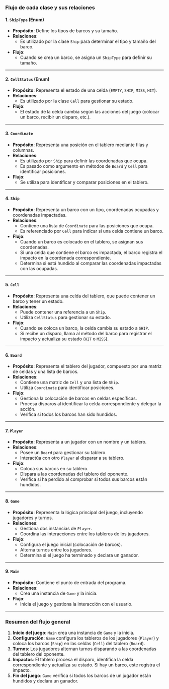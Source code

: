 ### Flujo de cada clase y sus relaciones

#### **1. `ShipType` (Enum)**
- **Propósito**: Define los tipos de barcos y su tamaño.
- **Relaciones**:
  - Es utilizado por la clase `Ship` para determinar el tipo y tamaño del barco.
- **Flujo**:
  - Cuando se crea un barco, se asigna un `ShipType` para definir su tamaño.

---

#### **2. `CellStatus` (Enum)**
- **Propósito**: Representa el estado de una celda (`EMPTY`, `SHIP`, `MISS`, `HIT`).
- **Relaciones**:
  - Es utilizado por la clase `Cell` para gestionar su estado.
- **Flujo**:
  - El estado de la celda cambia según las acciones del juego (colocar un barco, recibir un disparo, etc.).

---

#### **3. `Coordinate`**
- **Propósito**: Representa una posición en el tablero mediante filas y columnas.
- **Relaciones**:
  - Es utilizado por `Ship` para definir las coordenadas que ocupa.
  - Es pasado como argumento en métodos de `Board` y `Cell` para identificar posiciones.
- **Flujo**:
  - Se utiliza para identificar y comparar posiciones en el tablero.

---

#### **4. `Ship`**
- **Propósito**: Representa un barco con un tipo, coordenadas ocupadas y coordenadas impactadas.
- **Relaciones**:
  - Contiene una lista de `Coordinate` para las posiciones que ocupa.
  - Es referenciado por `Cell` para indicar si una celda contiene un barco.
- **Flujo**:
  - Cuando un barco es colocado en el tablero, se asignan sus coordenadas.
  - Si una celda que contiene el barco es impactada, el barco registra el impacto en la coordenada correspondiente.
  - Determina si está hundido al comparar las coordenadas impactadas con las ocupadas.

---

#### **5. `Cell`**
- **Propósito**: Representa una celda del tablero, que puede contener un barco y tener un estado.
- **Relaciones**:
  - Puede contener una referencia a un `Ship`.
  - Utiliza `CellStatus` para gestionar su estado.
- **Flujo**:
  - Cuando se coloca un barco, la celda cambia su estado a `SHIP`.
  - Si recibe un disparo, llama al método del barco para registrar el impacto y actualiza su estado (`HIT` o `MISS`).

---

#### **6. `Board`**
- **Propósito**: Representa el tablero del jugador, compuesto por una matriz de celdas y una lista de barcos.
- **Relaciones**:
  - Contiene una matriz de `Cell` y una lista de `Ship`.
  - Utiliza `Coordinate` para identificar posiciones.
- **Flujo**:
  - Gestiona la colocación de barcos en celdas específicas.
  - Procesa disparos al identificar la celda correspondiente y delegar la acción.
  - Verifica si todos los barcos han sido hundidos.

---

#### **7. `Player`**
- **Propósito**: Representa a un jugador con un nombre y un tablero.
- **Relaciones**:
  - Posee un `Board` para gestionar su tablero.
  - Interactúa con otro `Player` al disparar a su tablero.
- **Flujo**:
  - Coloca sus barcos en su tablero.
  - Dispara a las coordenadas del tablero del oponente.
  - Verifica si ha perdido al comprobar si todos sus barcos están hundidos.

---

#### **8. `Game`**
- **Propósito**: Representa la lógica principal del juego, incluyendo jugadores y turnos.
- **Relaciones**:
  - Gestiona dos instancias de `Player`.
  - Coordina las interacciones entre los tableros de los jugadores.
- **Flujo**:
  - Configura el juego inicial (colocación de barcos).
  - Alterna turnos entre los jugadores.
  - Determina si el juego ha terminado y declara un ganador.

---

#### **9. `Main`**
- **Propósito**: Contiene el punto de entrada del programa.
- **Relaciones**:
  - Crea una instancia de `Game` y la inicia.
- **Flujo**:
  - Inicia el juego y gestiona la interacción con el usuario.

---

### Resumen del flujo general
1. **Inicio del juego**: `Main` crea una instancia de `Game` y la inicia.
2. **Configuración**: `Game` configura los tableros de los jugadores (`Player`) y coloca los barcos (`Ship`) en las celdas (`Cell`) del tablero (`Board`).
3. **Turnos**: Los jugadores alternan turnos disparando a las coordenadas del tablero del oponente.
4. **Impactos**: El tablero procesa el disparo, identifica la celda correspondiente y actualiza su estado. Si hay un barco, este registra el impacto.
5. **Fin del juego**: `Game` verifica si todos los barcos de un jugador están hundidos y declara un ganador.
